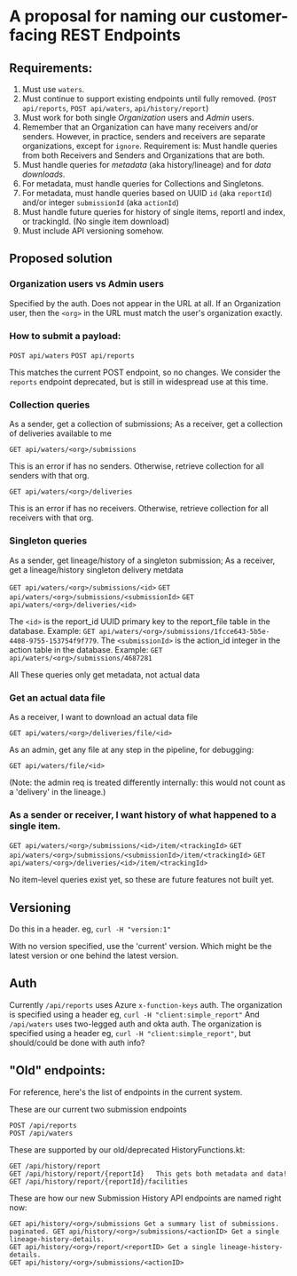 # A proposal for naming our customer-facing REST Endpoints

## Requirements:

1. Must use `waters`.
2. Must continue to support existing endpoints until fully removed. (`POST api/reports`, `POST api/waters`, `api/history/report`)
3. Must work for both single _Organization_ users and _Admin_ users.
4. Remember that an Organization can have many receivers and/or senders.   However, in practice, senders and receivers are separate organizations, except for `ignore`.  Requirement is: Must handle queries from both Receivers and Senders and Organizations that are both.
5. Must handle queries for _metadata_ (aka history/lineage) and for _data downloads_.
6. For metadata, must handle queries for Collections and Singletons.
7. For metadata, must handle queries based on UUID `id` (aka `reportId`) and/or integer `submissionId` (aka `actionId`)
8. Must handle future queries for history of single items, reportI and index, or trackingId.  (No single item download)
9. Must include API versioning somehow.

## Proposed solution

### Organization users vs Admin users

Specified by the auth.  Does not appear in the URL at all.  If an Organization user, then the `<org>` in the URL must match the user's organization exactly.

### How to submit a payload:

`POST api/waters`
`POST api/reports`

This matches the current POST endpoint, so no changes.  We consider the `reports` endpoint deprecated, but is still in widespread use at this time.

### Collection queries

As a sender, get a collection of submissions; As a receiver, get a collection of deliveries available to me

`GET api/waters/<org>/submissions`

This is an error if <org> has no senders.  Otherwise, retrieve collection for all senders with that org.

`GET api/waters/<org>/deliveries`

This is an error if <org> has no receivers.  Otherwise, retrieve collection for all receivers with that org.

### Singleton queries

As a sender, get lineage/history of a singleton submission; As a receiver, get a lineage/history singleton delivery metdata 

`GET api/waters/<org>/submissions/<id>`
`GET api/waters/<org>/submissions/<submissionId>`
`GET api/waters/<org>/deliveries/<id>`

The `<id>` is the report_id UUID primary key to the report_file table in the database.  Example:  `GET api/waters/<org>/submissions/1fcce643-5b5e-4408-9755-153754f9f779`.
The `<submissionId>` is the action_id integer in the action table in the database.  Example: `GET api/waters/<org>/submissions/4687281`

All These queries only get metadata, not actual data

### Get an actual data file

As a receiver, I want to download an actual data file

`GET api/waters/<org>/deliveries/file/<id>`

As an admin, get any file at any step in the pipeline, for debugging:

`GET api/waters/file/<id>`

(Note: the admin req is treated differently internally: this would not count as a 'delivery' in the lineage.)

### As a sender or receiver, I want history of what happened to a single item.

`GET api/waters/<org>/submissions/<id>/item/<trackingId>`
`GET api/waters/<org>/submissions/<submissionId>/item/<trackingId>`
`GET api/waters/<org>/deliveries/<id>/item/<trackingId>`

No item-level queries exist yet, so these are future features not built yet.

## Versioning

Do this in a header.  eg, `curl -H "version:1"`

With no version specified, use the 'current' version. Which might be the latest version or one behind the latest version.

## Auth 

Currently
`/api/reports` uses Azure `x-function-keys` auth.  The organization is specified using a header eg, `curl -H "client:simple_report"`
And `/api/waters` uses two-legged auth and okta auth.  The organization is specified using a header eg, `curl -H "client:simple_report"`, but should/could be done with auth info?


## "Old" endpoints:
For reference, here's the list of endpoints in the current system.

These are our current two submission endpoints
```
POST /api/reports
POST /api/waters
```
These are supported by our old/deprecated HistoryFunctions.kt:
```
GET /api/history/report
GET /api/history/report/{reportId}   This gets both metadata and data!
GET /api/history/report/{reportId}/facilities
```
These are how our new Submission History API endpoints are named right now:
```
GET api/history/<org>/submissions Get a summary list of submissions. paginated. GET api/history/<org>/submissions/<actionID> Get a single lineage-history-details.
GET api/history/<org>/report/<reportID> Get a single lineage-history-details.
GET api/history/<org>/submissions/<actionID>
```
